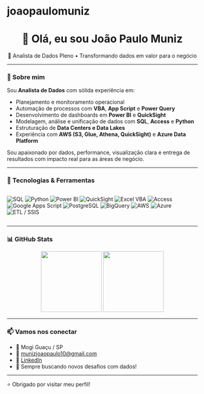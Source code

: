 # joaopaulomuniz

<h1 align="center">👋 Olá, eu sou João Paulo Muniz</h1>
<p align="center">
  🎯 Analista de Dados Pleno • Transformando dados em valor para o negócio  
</p>

---

### 🧠 Sobre mim

Sou **Analista de Dados** com sólida experiência em:

- Planejamento e monitoramento operacional
- Automação de processos com **VBA**, **App Script** e **Power Query**
- Desenvolvimento de dashboards em **Power BI** e **QuickSight**
- Modelagem, análise e unificação de dados com **SQL**, **Access** e **Python**
- Estruturação de **Data Centers e Data Lakes**
- Experiência com **AWS (S3, Glue, Athena, QuickSight)** e **Azure Data Platform**

Sou apaixonado por dados, performance, visualização clara e entrega de resultados com impacto real para as áreas de negócio.

---

### 🧰 Tecnologias & Ferramentas

<div style="display: flex; flex-wrap: wrap;">
  
![SQL](https://img.shields.io/badge/-SQL-4479A1?style=for-the-badge&logo=sql)
![Python](https://img.shields.io/badge/-Python-3776AB?style=for-the-badge&logo=python)
![Power BI](https://img.shields.io/badge/-Power%20BI-F2C811?style=for-the-badge&logo=powerbi&logoColor=000)
![QuickSight](https://img.shields.io/badge/-QuickSight-232F3E?style=for-the-badge&logo=amazon-aws)
![Excel VBA](https://img.shields.io/badge/-Excel%20VBA-217346?style=for-the-badge&logo=microsoft-excel)
![Access](https://img.shields.io/badge/-Access-A4373A?style=for-the-badge&logo=microsoft-access&logoColor=white)
![Google Apps Script](https://img.shields.io/badge/-Apps%20Script-4285F4?style=for-the-badge&logo=google)
![PostgreSQL](https://img.shields.io/badge/-PostgreSQL-336791?style=for-the-badge&logo=postgresql&logoColor=white)
![BigQuery](https://img.shields.io/badge/-BigQuery-669DF6?style=for-the-badge&logo=googlecloud)
![AWS](https://img.shields.io/badge/-AWS-FF9900?style=for-the-badge&logo=amazonaws&logoColor=white)
![Azure](https://img.shields.io/badge/-Azure-0078D4?style=for-the-badge&logo=microsoftazure&logoColor=white)
![ETL / SSIS](https://img.shields.io/badge/-SSIS-CC2927?style=for-the-badge&logo=microsoft)

</div>

---

### 📊 GitHub Stats

<p align="center">
  <img src="https://github-readme-stats.vercel.app/api?username=joaopaulomuniz&show_icons=true&theme=tokyonight" height="160"/>
  <img src="https://github-readme-stats.vercel.app/api/top-langs/?username=joaopaulomuniz&layout=compact&theme=tokyonight" height="160"/>
</p>

---

### 📫 Vamos nos conectar

- 📍 Mogi Guaçu / SP  
- 📧 [munizjoaopaulo10@gmail.com](mailto:munizjoaopaulo10@gmail.com)  
- 🔗 [LinkedIn](https://www.linkedin.com/in/jo%C3%A3o-paulo-muniz-69a5ba200/)  
- 🚀 Sempre buscando novos desafios com dados!

---

⭐ Obrigado por visitar meu perfil!
